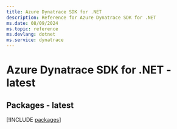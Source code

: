 ```yaml
---
title: Azure Dynatrace SDK for .NET
description: Reference for Azure Dynatrace SDK for .NET
ms.date: 08/09/2024
ms.topic: reference
ms.devlang: dotnet
ms.service: dynatrace
---
```

# Azure Dynatrace SDK for .NET - latest
## Packages - latest
[!INCLUDE [packages](dynatrace-index.md)]